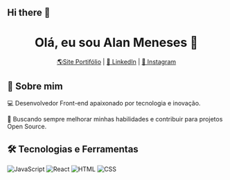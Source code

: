 ## Hi there 👋

<!--
**AlanMeneses001/AlanMeneses001** is a ✨ _special_ ✨ repository because its `README.md` (this file) appears on your GitHub profile.

Here are some ideas to get you started:

- 🔭 I’m currently working on ...
- 🌱 I’m currently learning ...
- 👯 I’m looking to collaborate on ...
- 🤔 I’m looking for help with ...
- 💬 Ask me about ...
- 📫 How to reach me: ...
- 😄 Pronouns: ...
- ⚡ Fun fact: ...
-->

<h1 align="center">Olá, eu sou Alan Meneses 👋</h1>

<p align="center">
  <a href="https://alanmeneses001.github.io/projetos-portifolio/Portifolio-personalizado/index.html">🌎Site Portifólio</a> |
  <a href="https://www.linkedin.com/in/alanderlon-mesquita-15bba8235/" target="_blank">💼 LinkedIn</a> |
  <a href="https://www.instagram.com/alan_mns01/" target="_blank">📸 Instagram</a>
</p>

## 🚀 Sobre mim
💻 Desenvolvedor Front-end apaixonado por tecnologia e inovação.  

🎯 Buscando sempre melhorar minhas habilidades e contribuir para projetos Open Source.

## 🛠️ Tecnologias e Ferramentas
![JavaScript](https://img.shields.io/badge/-JavaScript-F7DF1E?style=flat&logo=javascript&logoColor=black)
![React](https://img.shields.io/badge/-React-61DAFB?style=flat&logo=react&logoColor=white)
![HTML](https://img.shields.io/badge/-HTML5-E34F26?style=flat&logo=html5&logoColor=white)
![CSS](https://img.shields.io/badge/-CSS3-1572B6?style=flat&logo=css3&logoColor=white)
